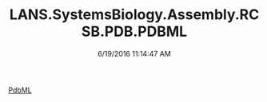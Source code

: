 ﻿---
title: LANS.SystemsBiology.Assembly.RCSB.PDB.PDBML
date: 6/19/2016 11:14:47 AM
---

[PdbML](T-LANS.SystemsBiology.Assembly.RCSB.PDB.PDBML.PdbML.html)
